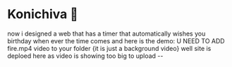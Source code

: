 # Konichiva 🙂
now i designed a web that has a timer that automatically wishes you birthday when ever the time comes and here is the demo:
U NEED TO ADD fire.mp4 video to your folder {it is just  a background video}
well site is deploed here as video is showing too big to upload -- 
